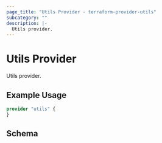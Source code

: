 ```yaml
---
page_title: "Utils Provider - terraform-provider-utils"
subcategory: ""
description: |-
  Utils provider.
---
```


# Utils Provider

Utils provider.

## Example Usage

```terraform
provider "utils" {
}
```

<!-- schema generated by tfplugindocs -->
## Schema
